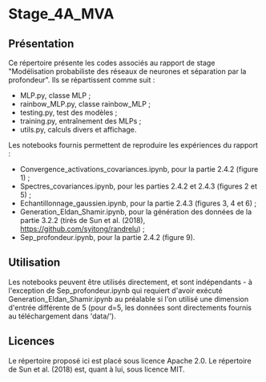 # Stage_4A_MVA

## Présentation

Ce répertoire présente les codes associés au rapport de stage "Modélisation probabiliste des réseaux de neurones et séparation par la profondeur".
Ils se répartissent comme suit :
- MLP.py, classe MLP ;
- rainbow_MLP.py, classe rainbow_MLP ;
- testing.py, test des modèles ;
- training.py, entraînement des MLPs ;
- utils.py, calculs divers et affichage.

Les notebooks fournis permettent de reproduire les expériences du rapport :
- Convergence_activations_covariances.ipynb, pour la partie 2.4.2 (figure 1) ;
- Spectres_covariances.ipynb, pour les parties 2.4.2 et 2.4.3 (figures 2 et 5) ;
- Echantillonnage_gaussien.ipynb, pour la partie 2.4.3 (figures 3, 4 et 6) ;
- Generation_Eldan_Shamir.ipynb, pour la génération des données de la partie 3.2.2 (tirés de Sun et al. (2018), https://github.com/syitong/randrelu) ;
- Sep_profondeur.ipynb, pour la partie 2.4.2 (figure 9).

## Utilisation

Les notebooks peuvent être utilisés directement, et sont indépendants - à l'exception de Sep_profondeur.ipynb qui requiert d'avoir exécuté Generation_Eldan_Shamir.ipynb au préalable si l'on utilisé une dimension d'entrée différente de 5 (pour d=5, les données sont directements fournis au téléchargement dans 'data/').

## Licences

Le répertoire proposé ici est placé sous licence Apache 2.0. Le répertoire de Sun et al. (2018) est, quant à lui, sous licence MIT.
